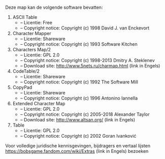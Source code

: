 ﻿Deze map kan de volgende software bevatten:

1. ASCII Table
   - – Licentie: Free
   - – Copyright notice: Copyright (c) 1998 David J. van Enckevort
2. Character Mapper
   - – Licentie: Shareware
   - – Copyright notice: Copyright (c) 1993 Software Kitchen
3. Characters Map/2
   - – Licentie: GPL 2.0
   - – Copyright notice: Copyright (c) 1998-2013 Dmitry A. Steklenev
   - – Download site: http://www.5nets.ru/charmap.html (link in Engels)
4. CodeTable/2
   - – Licentie: Shareware
   - – Copyright notice: Copyright (c) 1992 The Software Mill
5. CopyPad
   - – Licentie: Shareware
   - – Copyright notice: Copyright (c) 1996 Antonino Iannella
6. Extended Character Map
   - – Licentie: GPL 2.0
   - – Copyright notice: Copyright (c) 2005-2018 Alexander Taylor
   - – Download site: http://www.altsan.org/ (link in Engels)
7. Table
   - – Licentie: GPL 2.0
   - – Copyright notice: Copyright (c) 2002 Goran Ivanković

Voor volledige juridische kennisgevingen, bijdragers en vertaal lijsten https://bobsgame.fandom.com/wiki/Extras (link in Engels) bezoeken

